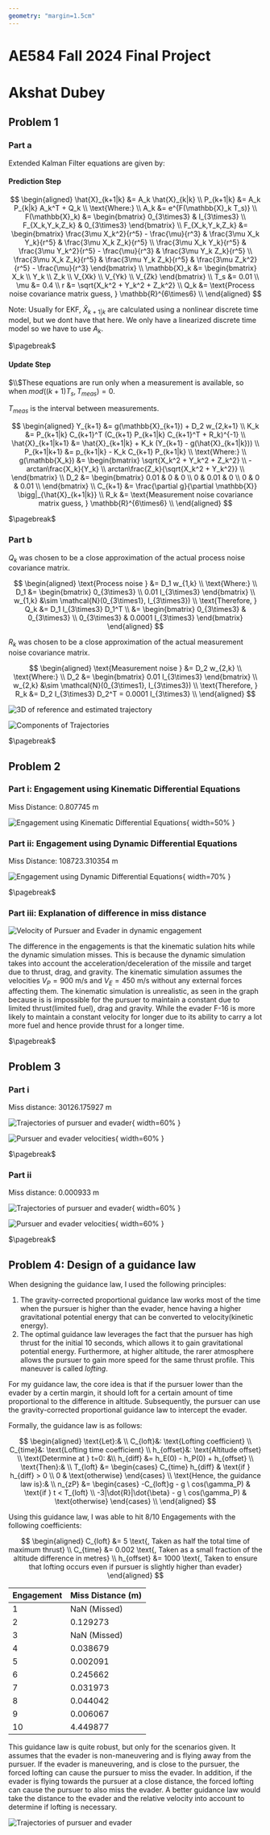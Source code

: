 ```yaml
---
geometry: "margin=1.5cm"
---
```


# AE584 Fall 2024 Final Project

# Akshat Dubey

## Problem 1

### Part a

Extended Kalman Filter equations are given by:

#### Prediction Step

$$
\begin{aligned}
\hat{X}_{k+1|k} &= A_k \hat{X}_{k|k} \\
P_{k+1|k} &= A_k P_{k|k} A_k^T + Q_k \\
\text{Where:} \\
A_k &= e^{F(\mathbb{X}_k T_s)} \\
F(\mathbb{X}_k) &= \begin{bmatrix}
0_{3\times3} & I_{3\times3} \\
F_{X_k,Y_k,Z_k} & 0_{3\times3}
\end{bmatrix} \\
F_{X_k,Y_k,Z_k} &= \begin{bmatrix}
\frac{3\mu X_k^2}{r^5} - \frac{\mu}{r^3} & \frac{3\mu X_k Y_k}{r^5} & \frac{3\mu X_k Z_k}{r^5} \\
\frac{3\mu X_k Y_k}{r^5} & \frac{3\mu Y_k^2}{r^5} - \frac{\mu}{r^3} & \frac{3\mu Y_k Z_k}{r^5} \\
\frac{3\mu X_k Z_k}{r^5} & \frac{3\mu Y_k Z_k}{r^5} & \frac{3\mu Z_k^2}{r^5} - \frac{\mu}{r^3}
\end{bmatrix} \\
\mathbb{X}_k &= \begin{bmatrix} X_k \\ Y_k \\ Z_k \\ V_{Xk} \\ V_{Yk} \\ V_{Zk}  \end{bmatrix} \\
T_s &= 0.01 \\
\mu &= 0.4 \\
r &= \sqrt{X_k^2 + Y_k^2 + Z_k^2} \\
Q_k &= \text{Process noise covariance matrix guess, } \mathbb{R}^{6\times6} \\
\end{aligned}
$$

Note: Usually for EKF, $\hat{X}_{k+1|k}$ are calculated using a nonlinear discrete time model, but we dont have that here. We only have a linearized discrete time model so we have to use $A_k$.

$\pagebreak$

#### Update Step

$\\$These equations are run only when a measurement is available, so when $mod((k+1)T_s, T_{meas}) = 0$.

$T_{meas}$ is the interval between measurements.

$$
\begin{aligned}
Y_{k+1} &= g(\mathbb{X}_{k+1}) + D_2 w_{2,k+1} \\
K_k &= P_{k+1|k} C_{k+1}^T (C_{k+1} P_{k+1|k} C_{k+1}^T + R_k)^{-1} \\
\hat{X}_{k+1|k+1} &= \hat{X}_{k+1|k} + K_k (Y_{k+1} - g(\hat{X}_{k+1|k})) \\
P_{k+1|k+1} &= p_{k+1|k} - K_k C_{k+1} P_{k+1|k} \\
\text{Where:} \\
g(\mathbb{X_k}) &= \begin{bmatrix}
\sqrt{X_k^2 + Y_k^2 + Z_k^2} \\
-arctan\frac{X_k}{Y_k} \\
arctan\frac{Z_k}{\sqrt{X_k^2 + Y_k^2}} \\
\end{bmatrix} \\
D_2 &= \begin{bmatrix}
0.01 & 0 & 0 \\
0 & 0.01 & 0 \\
0 & 0 & 0.01 \\
\end{bmatrix} \\
C_{k+1} &= \frac{\partial g}{\partial \mathbb{X}} \bigg|_{\hat{X}_{k+1|k}} \\
R_k &= \text{Measurement noise covariance matrix guess, } \mathbb{R}^{6\times6} \\
\end{aligned}
$$

$\pagebreak$

### Part b

$Q_k$ was chosen to be a close approximation of the actual process noise covariance matrix.

$$
\begin{aligned}
\text{Process noise } &= D_1 w_{1,k} \\
\text{Where:} \\
D_1 &= \begin{bmatrix} 0_{3\times3} \\ 0.01 I_{3\times3} \end{bmatrix} \\
w_{1,k} &\sim \mathcal{N}(0_{3\times1}, I_{3\times3}) \\
\text{Therefore, } Q_k &= D_1 I_{3\times3} D_1^T \\
&= \begin{bmatrix}
0_{3\times3} & 0_{3\times3} \\
0_{3\times3} & 0.0001 I_{3\times3}
\end{bmatrix}
\end{aligned}
$$

$R_k$ was chosen to be a close approximation of the actual measurement noise covariance matrix.

$$
\begin{aligned}
\text{Measurement noise } &= D_2 w_{2,k} \\
\text{Where:} \\
D_2 &= \begin{bmatrix} 0.01 I_{3\times3} \end{bmatrix} \\
w_{2,k} &\sim \mathcal{N}(0_{3\times1}, I_{3\times3}) \\
\text{Therefore, } R_k &= D_2 I_{3\times3} D_2^T = 0.0001 I_{3\times3} \\
\end{aligned}
$$

![3D of reference and estimated trajectory](fp1/fp1_fig1.svg)

![Components of Trajectories](fp1/fp1_fig2.svg)

$\pagebreak$

## Problem 2

### Part i: Engagement using Kinematic Differential Equations

Miss Distance: $0.807745$ m

![Engagement using Kinematic Differential Equations](fp2/fp2_fig1.svg){ width=50% }

### Part ii: Engagement using Dynamic Differential Equations

Miss Distance: $108723.310354$ m

![Engagement using Dynamic Differential Equations](fp2/fp2_fig2.svg){ width=70% }

$\pagebreak$

### Part iii: Explanation of difference in miss distance

![Velocity of Pursuer and Evader in dynamic engagement](fp2/fp2_fig3.svg)

The difference in the engagements is that the kinematic sulation hits while the dynamic simulation misses.
This is because the dynamic simulation takes into account the acceleration/deceleration of the missile and target due to thrust, drag, and gravity.
The kinematic simulation assumes the velocities $V_P = 900$ m/s and $V_E=450$ m/s without any external forces affecting them.
The kinematic simulation is unrealistic, as seen in the graph because is is impossible for the pursuer to maintain a constant due to limited thrust(limited fuel), drag and gravity.
While the evader F-16 is more likely to maintain a constant velocity for longer due to its ability to carry a lot more fuel and hence provide thrust for a longer time.

$\pagebreak$

## Problem 3

### Part i

Miss distance: $30126.175927$ m

![Trajectories of pursuer and evader](fp3/fp3_fig1.svg){ width=60% }

![Pursuer and evader velocities](fp3/fp3_fig2.svg){ width=60% }

$\pagebreak$

### Part ii

Miss distance: $0.000933$ m

![Trajectories of pursuer and evader](fp3/fp3_fig3.svg){ width=60% }

![Pursuer and evader velocities](fp3/fp3_fig4.svg){ width=60% }

$\pagebreak$

## Problem 4: Design of a guidance law

When designing the guidance law, I used the following principles:

1. The gravity-corrected proportional guidance law works most of the time when the pursuer is higher than the evader, hence having a higher gravitational potential energy that can be converted to velocity(kinetic energy).
2. The optimal guidance law leverages the fact that the pursuer has high thrust for the initial 10 seconds, which allows it to gain gravitational potential energy. Furthermore, at higher altitude, the rarer atmosphere allows the pursuer to gain more speed for the same thrust profile. This maneuver is called _lofting_.

For my guidance law, the core idea is that if the pursuer lower than the evader by a certin margin, it should loft for a certain amount of time proportional to the difference in altitude. Subsequently, the pursuer can use the gravity-corrected proportional guidance law to intercept the evader.

Formally, the guidance law is as follows:

$$
\begin{aligned}
\text{Let}:& \\
C_{loft}&: \text{Lofting coefficient} \\
C_{time}&: \text{Lofting time coefficient} \\
h_{offset}&: \text{Altitude offset} \\
\text{Determine at } t=0: &\\
h_{diff} &= h_E(0) - h_P(0) + h_{offset} \\
\text{Then}:& \\
T_{loft} &= \begin{cases}
C_{time} h_{diff} & \text{if } h_{diff} > 0 \\
0 & \text{otherwise}
\end{cases} \\
\text{Hence, the guidance law is}:& \\
n_{zP} &= \begin{cases}
-C_{loft}g - g \ cos(\gamma_P) & \text{if } t < T_{loft} \\
-3|\dot{R}|\dot{\beta} - g \ cos(\gamma_P) & \text{otherwise}
\end{cases} \\
\end{aligned}
$$

Using this guidance law, I was able to hit 8/10 Engagements with the following coefficients:

$$
\begin{aligned}
C_{loft} &= 5 \text{, Taken as half the total time of maximum thrust} \\
C_{time} &= 0.002 \text{, Taken as a small fraction of the altitude difference in metres} \\
h_{offset} &= 1000 \text{, Taken to ensure that lofting occurs even if pursuer is slightly higher than evader}
\end{aligned}
$$

| Engagement | Miss Distance (m) |
| ---------- | ----------------- |
| 1          | NaN (Missed)      |
| 2          | 0.129273          |
| 3          | NaN (Missed)      |
| 4          | 0.038679          |
| 5          | 0.002091          |
| 6          | 0.245662          |
| 7          | 0.031973          |
| 8          | 0.044042          |
| 9          | 0.006067          |
| 10         | 4.449877          |

This guidance law is quite robust, but only for the scenarios given. It assumes that the evader is non-maneuvering and is flying away from the pursuer. If the evader is maneuvering, and is close to the pursuer, the forced lofting can cause the pursuer to miss the evader. In addition, if the evader is flying towards the pursuer at a close distance, the forced lofting can cause the pursuer to also miss the evader. A better guidance law would take the distance to the evader and the relative velocity into account to determine if lofting is necessary.

![Trajectories of pursuer and evader](fp4/fp4_fig1.svg)
